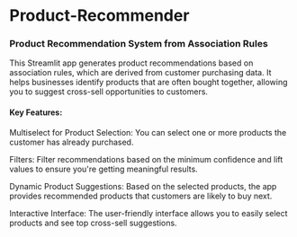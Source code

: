 # Product-Recommender

### Product Recommendation System from Association Rules
This Streamlit app generates product recommendations based on association rules, which are derived from customer purchasing data. It helps businesses identify products that are often bought together, allowing you to suggest cross-sell opportunities to customers.

#### Key Features:
Multiselect for Product Selection: You can select one or more products the customer has already purchased.

Filters: Filter recommendations based on the minimum confidence and lift values to ensure you're getting meaningful results.

Dynamic Product Suggestions: Based on the selected products, the app provides recommended products that customers are likely to buy next.

Interactive Interface: The user-friendly interface allows you to easily select products and see top cross-sell suggestions.

